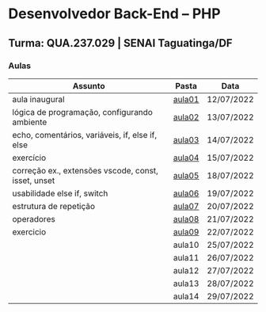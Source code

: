# Desenvolvedor Back-End – PHP

## Turma: QUA.237.029 | SENAI Taguatinga/DF

### Aulas

| Assunto                                             | Pasta                                                                        | Data       |
| --------------------------------------------------- | ---------------------------------------------------------------------------- | ---------- |
| aula inaugural                                      | [aula01](https://github.com/victorlelis/SENAI-QUA.237.029/tree/main/aula01)  | 12/07/2022 |
| lógica de programação, configurando ambiente        | [aula02](https://github.com/victorlelis/SENAI-QUA.237.029/tree/main/aula02)  | 13/07/2022 |
| echo, comentários, variáveis, if, else if, else     | [aula03](https://github.com/victorlelis/SENAI-QUA.237.029/tree/main/aula03)  | 14/07/2022 |
| exercício                                           | [aula04 ](https://github.com/victorlelis/SENAI-QUA.237.029/tree/main/aula04) | 15/07/2022 |
| correção ex., extensões vscode, const, isset, unset | [aula05](https://github.com/victorlelis/SENAI-QUA.237.029/tree/main/aula05)  | 18/07/2022 |
| usabilidade else if, switch                         | [aula06](https://github.com/victorlelis/SENAI-QUA.237.029/tree/main/aula06)  | 19/07/2022 |
| estrutura de repetição                              | [aula07](https://github.com/victorlelis/SENAI-QUA.237.029/tree/main/aula07)  | 20/07/2022 |
| operadores                                          | [aula08](https://github.com/victorlelis/SENAI-QUA.237.029/tree/main/aula08)  | 21/07/2022 |
| exercicio                                           | [aula09](https://github.com/victorlelis/SENAI-QUA.237.029/tree/main/aula09)  | 22/07/2022 |
|                                                     | aula10                                                                       | 25/07/2022 |
|                                                     | aula11                                                                       | 26/07/2022 |
|                                                     | aula12                                                                       | 27/07/2022 |
|                                                     | aula13                                                                       | 28/07/2022 |
|                                                     | aula14                                                                       | 29/07/2022 |
